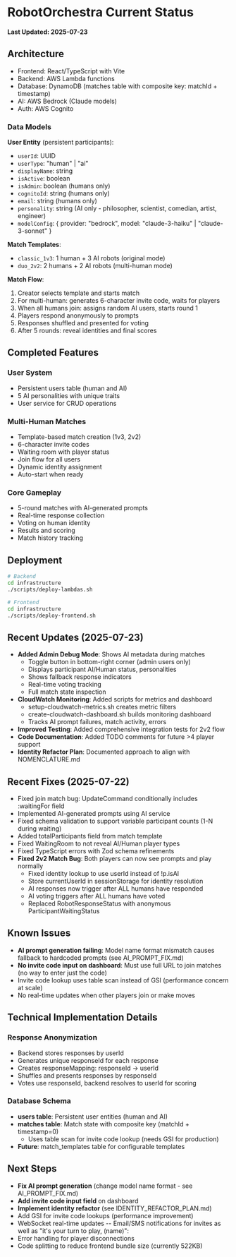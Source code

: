 # RobotOrchestra Current Status

**Last Updated: 2025-07-23**

## Architecture

- Frontend: React/TypeScript with Vite
- Backend: AWS Lambda functions
- Database: DynamoDB (matches table with composite key: matchId + timestamp)
- AI: AWS Bedrock (Claude models)
- Auth: AWS Cognito

### Data Models

**User Entity** (persistent participants):

- `userId`: UUID
- `userType`: "human" | "ai"
- `displayName`: string
- `isActive`: boolean
- `isAdmin`: boolean (humans only)
- `cognitoId`: string (humans only)
- `email`: string (humans only)
- `personality`: string (AI only - philosopher, scientist, comedian, artist, engineer)
- `modelConfig`: { provider: "bedrock", model: "claude-3-haiku" | "claude-3-sonnet" }

**Match Templates**:

- `classic_1v3`: 1 human + 3 AI robots (original mode)
- `duo_2v2`: 2 humans + 2 AI robots (multi-human mode)

**Match Flow**:

1. Creator selects template and starts match
2. For multi-human: generates 6-character invite code, waits for players
3. When all humans join: assigns random AI users, starts round 1
4. Players respond anonymously to prompts
5. Responses shuffled and presented for voting
6. After 5 rounds: reveal identities and final scores

## Completed Features

### User System

- Persistent users table (human and AI)
- 5 AI personalities with unique traits
- User service for CRUD operations

### Multi-Human Matches

- Template-based match creation (1v3, 2v2)
- 6-character invite codes
- Waiting room with player status
- Join flow for all users
- Dynamic identity assignment
- Auto-start when ready

### Core Gameplay

- 5-round matches with AI-generated prompts
- Real-time response collection
- Voting on human identity
- Results and scoring
- Match history tracking

## Deployment

```bash
# Backend
cd infrastructure
./scripts/deploy-lambdas.sh

# Frontend
cd infrastructure
./scripts/deploy-frontend.sh
```

## Recent Updates (2025-07-23)

- **Added Admin Debug Mode**: Shows AI metadata during matches
  - Toggle button in bottom-right corner (admin users only)
  - Displays participant AI/Human status, personalities
  - Shows fallback response indicators
  - Real-time voting tracking
  - Full match state inspection
- **CloudWatch Monitoring**: Added scripts for metrics and dashboard
  - setup-cloudwatch-metrics.sh creates metric filters
  - create-cloudwatch-dashboard.sh builds monitoring dashboard
  - Tracks AI prompt failures, match activity, errors
- **Improved Testing**: Added comprehensive integration tests for 2v2 flow
- **Code Documentation**: Added TODO comments for future >4 player support
- **Identity Refactor Plan**: Documented approach to align with NOMENCLATURE.md

## Recent Fixes (2025-07-22)

- Fixed join match bug: UpdateCommand conditionally includes :waitingFor field
- Implemented AI-generated prompts using AI service
- Fixed schema validation to support variable participant counts (1-N during waiting)
- Added totalParticipants field from match template
- Fixed WaitingRoom to not reveal AI/Human player types
- Fixed TypeScript errors with Zod schema refinements
- **Fixed 2v2 Match Bug**: Both players can now see prompts and play normally
  - Fixed identity lookup to use userId instead of !p.isAI
  - Store currentUserId in sessionStorage for identity resolution
  - AI responses now trigger after ALL humans have responded
  - AI voting triggers after ALL humans have voted
  - Replaced RobotResponseStatus with anonymous ParticipantWaitingStatus

## Known Issues

- **AI prompt generation failing**: Model name format mismatch causes fallback to hardcoded prompts (see AI_PROMPT_FIX.md)
- **No invite code input on dashboard**: Must use full URL to join matches (no way to enter just the code)
- Invite code lookup uses table scan instead of GSI (performance concern at scale)
- No real-time updates when other players join or make moves

## Technical Implementation Details

### Response Anonymization

- Backend stores responses by userId
- Generates unique responseId for each response
- Creates responseMapping: responseId → userId
- Shuffles and presents responses by responseId
- Votes use responseId, backend resolves to userId for scoring

### Database Schema

- **users table**: Persistent user entities (human and AI)
- **matches table**: Match state with composite key (matchId + timestamp=0)
  - Uses table scan for invite code lookup (needs GSI for production)
- **Future**: match_templates table for configurable templates

## Next Steps

- **Fix AI prompt generation** (change model name format - see AI_PROMPT_FIX.md)
- **Add invite code input field** on dashboard
- **Implement identity refactor** (see IDENTITY_REFACTOR_PLAN.md)
- Add GSI for invite code lookups (performance improvement)
- WebSocket real-time updates
  -- Email/SMS notifications for invites as well as "it's your turn to play, (name)":
- Error handling for player disconnections
- Code splitting to reduce frontend bundle size (currently 522KB)
